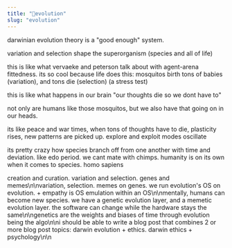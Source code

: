 ```yaml
---
title: "🐒evolution"
slug: "evolution"
---
```


darwinian evolution theory is a "good enough" system.

variation and selection shape the superorganism (species and all of life)

this is like what vervaeke and peterson talk about with agent-arena fittedness. its so cool because life does this: mosquitos birth tons of babies (variation), and tons die (selection) (a stress test)

this is like what happens in our brain "our thoughts die so we dont have to"

not only are humans like those mosquitos, but we also have that going on in our heads.

its like peace and war times, when tons of thoughts have to die, plasticity rises, new patterns are picked up. explore and exploit modes oscillate

its pretty crazy how species branch off from one another with time and deviation. like edo period. we cant mate with chimps. humanity is on its own when it comes to species. homo sapiens

creation and curation. variation and selection. genes and memes\n\nvariation, selection. memes on genes. we run evolution's OS on evolution. + empathy is OS emulation within an OS\n\nmentally, humans can become new species. we have a genetic evolution layer, and a memetic evolution layer. the software can change while the hardware stays the same\n\ngenetics are the weights and biases of time through evolution being the algo\n\ni should be able to write a blog post that combines 2 or more blog post topics: darwin evolution + ethics. darwin ethics + psychology\n\n